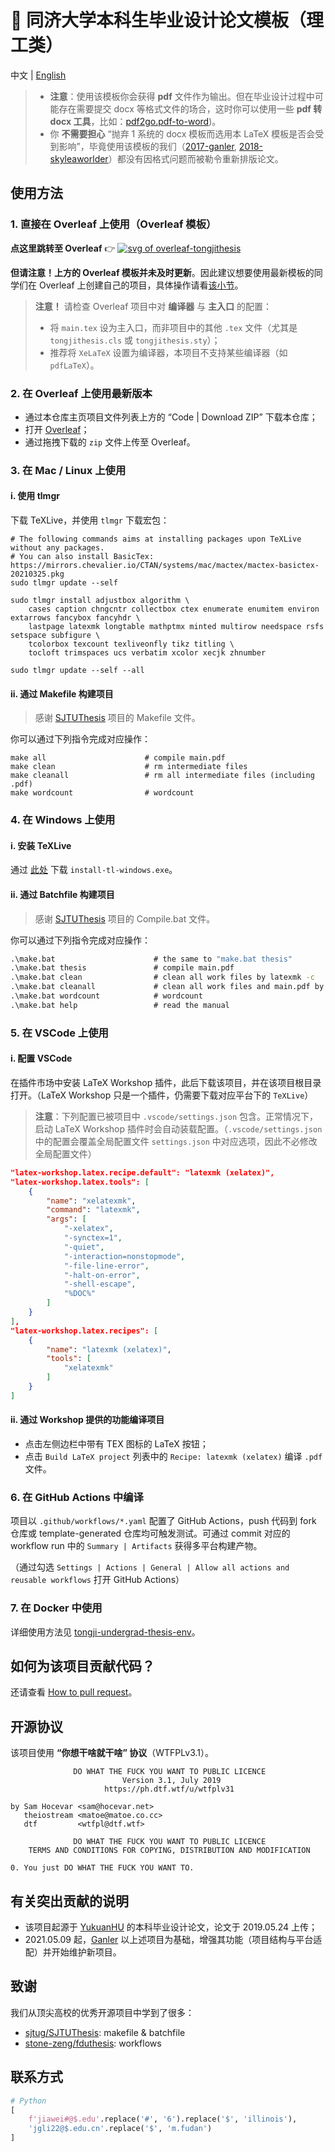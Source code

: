 # :page_facing_up: 同济大学本科生毕业设计论文模板（理工类）

中文 | [English](README-EN.md)

> * **注意**：使用该模板你会获得 **pdf** 文件作为输出。但在毕业设计过程中可能存在需要提交 docx 等格式文件的场合，这时你可以使用一些 **pdf 转 docx 工具**，比如：[pdf2go.pdf-to-word](https://www.pdf2go.com/pdf-to-word))。
> * 你 **不需要担心** “抛弃 1 系统的 docx 模板而选用本 LaTeX 模板是否会受到影响”，毕竟使用该模板的我们（[2017-ganler](https://github.com/ganler), [2018-skyleaworlder](https://github.com/skyleaworlder)）都没有因格式问题而被勒令重新排版论文。

## 使用方法

### 1. 直接在 **Overleaf** 上使用（Overleaf 模板）

**点这里跳转至 Overleaf** 👉 [![svg of overleaf-tongjithesis](https://img.shields.io/badge/overleaf-tongjithesis-green.svg)](https://www.overleaf.com/latex/templates/tongji-undergrad-thesis/dfdvqsmpfcgk)

**但请注意！上方的 Overleaf 模板并未及时更新**。因此建议想要使用最新模板的同学们在 Overleaf 上创建自己的项目，具体操作请看[该小节](#2-在-overleaf-上使用最新版本)。

> **注意！** 请检查 Overleaf 项目中对 **编译器** 与 **主入口** 的配置：
>
> * 将 `main.tex` 设为主入口，而非项目中的其他 `.tex` 文件（尤其是 `tongjithesis.cls` 或 `tongjithesis.sty`）；
> * 推荐将 `XeLaTeX` 设置为编译器，本项目不支持某些编译器（如 `pdfLaTeX`）。

### 2. 在 **Overleaf** 上使用最新版本

* 通过本仓库主页项目文件列表上方的 “Code | Download ZIP” 下载本仓库；
* 打开 [Overleaf](https://www.overleaf.com/)；
* 通过拖拽下载的 `zip` 文件上传至 Overleaf。

### 3. 在 Mac / Linux 上使用

#### i. 使用 tlmgr

下载 TeXLive，并使用 `tlmgr` 下载宏包：

```shell
# The following commands aims at installing packages upon TeXLive without any packages.
# You can also install BasicTex: https://mirrors.chevalier.io/CTAN/systems/mac/mactex/mactex-basictex-20210325.pkg
sudo tlmgr update --self

sudo tlmgr install adjustbox algorithm \
    cases caption chngcntr collectbox ctex enumerate enumitem environ extarrows fancybox fancyhdr \
    lastpage latexmk longtable mathptmx minted multirow needspace rsfs setspace subfigure \
    tcolorbox texcount texliveonfly tikz titling \
    tocloft trimspaces ucs verbatim xcolor xecjk zhnumber

sudo tlmgr update --self --all
```

#### ii. 通过 Makefile 构建项目

> 感谢 [SJTUThesis](https://github.com/sjtug/SJTUThesis) 项目的 Makefile 文件。

你可以通过下列指令完成对应操作：

```shell
make all                      # compile main.pdf
make clean                    # rm intermediate files
make cleanall                 # rm all intermediate files (including .pdf)
make wordcount                # wordcount
```

### 4. 在 Windows 上使用

#### i. 安装 TeXLive

通过 [此处](https://www.tug.org/texlive/acquire-netinstall.html) 下载 `install-tl-windows.exe`。

#### ii. 通过 Batchfile 构建项目

> 感谢 [SJTUThesis](https://github.com/sjtug/SJTUThesis) 项目的 Compile.bat 文件。

你可以通过下列指令完成对应操作：

```bat
.\make.bat                      # the same to "make.bat thesis"
.\make.bat thesis               # compile main.pdf
.\make.bat clean                # clean all work files by latexmk -c
.\make.bat cleanall             # clean all work files and main.pdf by latexmk -C
.\make.bat wordcount            # wordcount
.\make.bat help                 # read the manual
```

### 5. 在 VSCode 上使用

#### i. 配置 VSCode

在插件市场中安装 LaTeX Workshop 插件，此后下载该项目，并在该项目根目录打开。（LaTeX Workshop 只是一个插件，仍需要下载对应平台下的 `TeXLive`）

> **注意**：下列配置已被项目中 `.vscode/settings.json` 包含。正常情况下，启动 LaTeX Workshop 插件时会自动装载配置。（`.vscode/settings.json` 中的配置会覆盖全局配置文件 `settings.json` 中对应选项，因此不必修改全局配置文件）

```json
"latex-workshop.latex.recipe.default": "latexmk (xelatex)",
"latex-workshop.latex.tools": [
    {
        "name": "xelatexmk",
        "command": "latexmk",
        "args": [
            "-xelatex",
            "-synctex=1",
            "-quiet",
            "-interaction=nonstopmode",
            "-file-line-error",
            "-halt-on-error",
            "-shell-escape",
            "%DOC%"
        ]
    }
],
"latex-workshop.latex.recipes": [
    {
        "name": "latexmk (xelatex)",
        "tools": [
            "xelatexmk"
        ]
    }
]
```

#### ii. 通过 Workshop 提供的功能编译项目

* 点击左侧边栏中带有 TEX 图标的 LaTeX 按钮；
* 点击 `Build LaTeX project` 列表中的 `Recipe: latexmk (xelatex)` 编译 `.pdf` 文件。

### 6. 在 GitHub Actions 中编译

项目以 `.github/workflows/*.yaml` 配置了 GitHub Actions，push 代码到 fork 仓库或 template-generated 仓库均可触发测试。可通过 commit 对应的 workflow run 中的 `Summary | Artifacts` 获得多平台构建产物。

（通过勾选 `Settings | Actions | General | Allow all actions and reusable workflows` 打开 GitHub Actions）

### 7. 在 Docker 中使用

详细使用方法见 [tongji-undergrad-thesis-env](https://github.com/TJ-CSCCG/tongji-undergrad-thesis-env)。

## 如何为该项目贡献代码？

还请查看 [How to pull request](CONTRIBUTING.md/#how-to-pull-request)。

## 开源协议

该项目使用 **“你想干啥就干啥” 协议**（WTFPLv3.1）。

```text
              DO WHAT THE FUCK YOU WANT TO PUBLIC LICENCE
                         Version 3.1, July 2019
                     https://ph.dtf.wtf/u/wtfplv31

by Sam Hocevar <sam@hocevar.net>
   theiostream <matoe@matoe.co.cc>
   dtf         <wtfpl@dtf.wtf>

              DO WHAT THE FUCK YOU WANT TO PUBLIC LICENCE
    TERMS AND CONDITIONS FOR COPYING, DISTRIBUTION AND MODIFICATION

0. You just DO WHAT THE FUCK YOU WANT TO.
```

## 有关突出贡献的说明

* 该项目起源于 [YukuanHU](https://github.com/YukuanHu) 的本科毕业设计论文，论文于 2019.05.24 上传；
* 2021.05.09 起，[Ganler](https://github.com/ganler) 以上述项目为基础，增强其功能（项目结构与平台适配）并开始维护新项目。

## 致谢

我们从顶尖高校的优秀开源项目中学到了很多：

* [sjtug/SJTUThesis](https://github.com/sjtug/SJTUThesis): makefile & batchfile
* [stone-zeng/fduthesis](https://github.com/stone-zeng/fduthesis): workflows

## 联系方式

```python
# Python
[
    f'jiawei#@$.edu'.replace('#', '6').replace('$', 'illinois'),
    'jgli22@$.edu.cn'.replace('$', 'm.fudan')
]
```
